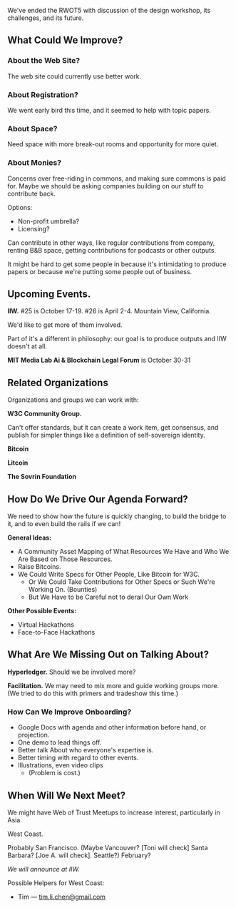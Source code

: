 We've ended the RWOT5 with discussion of the design workshop, its challenges, and its future.

## What Could We Improve?

### About the Web Site?

The web site could currently use better work.

### About Registration?

We went early bird this time, and it seemed to help with topic papers.

### About Space?

Need space with more break-out rooms and opportunity for more quiet.

### About Monies?

Concerns over free-riding in commons, and making sure commons is paid for.
Maybe we should be asking companies building on our stuff to contribute back.

Options:
   * Non-profit umbrella?
   * Licensing?
   
Can contribute in other ways, like regular contributions from company, renting B&B space, getting contributions for podcasts or other outputs.

It might be hard to get some people in because it's intimidating to produce papers or because we're putting some people out of business.

## Upcoming Events.

**IIW.** #25 is October 17-19. #26 is April 2-4. Mountain View, California.

We'd like to get more of them involved. 

Part of it's a different in philosophy: our goal is to produce outputs and IIW doesn't at all.

**MIT Media Lab Ai & Blockchain Legal Forum** is October 30-31

## Related Organizations

Organizations and groups we can work with:

**W3C Community Group.**

Can't offer standards, but it can create a work item, get consensus, and publish for simpler things like a definition of self-sovereign identity.

**Bitcoin**

**Litcoin**

**The Sovrin Foundation**

## How Do We Drive Our Agenda Forward?

We need to show how the future is quickly changing, to build the bridge to it, and to even build the rails if we can!

**General Ideas:**

   * A Community Asset Mapping of What Resources We Have and Who We Are Based on Those Resources.
   * Raise Bitcoins.
   * We Could Write Specs for Other People, Like Bitcoin for W3C.
      * Or We Could Take Contributions for Other Specs or Such We're Working On. (Bounties)
      * But We Have to be Careful not to derail Our Own Work
     
**Other Possible Events:**

   * Virtual Hackathons
   * Face-to-Face Hackathons
   
## What Are We Missing Out on Talking About?

**Hyperledger.** Should we be involved more? 

**Facilitation.** We may need to mix more and guide working groups more. (We tried to do this with primers and tradeshow this time.)

### How Can We Improve Onboarding?

   * Google Docs with agenda and other information before hand, or projection.
   * One demo to lead things off.
   * Better talk About who everyone's expertise is.
   * Better timing with regard to other events.
   * Illustrations, even video clips
      * (Problem is cost.)

## When Will We Next Meet?

We might have Web of Trust Meetups to increase interest, particularly in Asia.

West Coast. 

Probably San Francisco. (Maybe Vancouver? [Toni will check] Santa Barbara? [Joe A. will check]. Seattle?)
February?

_We will announce at IIW._

Possible Helpers for West Coast:
   * Tim — tim.li.chen@gmail.com
